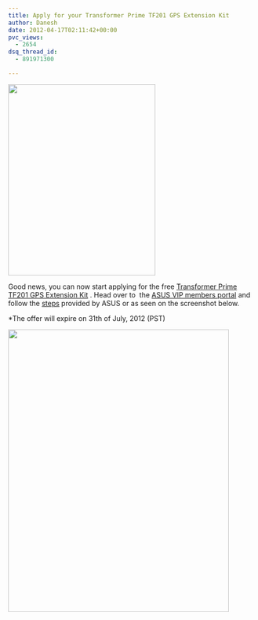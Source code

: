 ```yaml
---
title: Apply for your Transformer Prime TF201 GPS Extension Kit
author: Danesh
date: 2012-04-17T02:11:42+00:00
pvc_views:
  - 2654
dsq_thread_id:
  - 891971300

---
```

[<img loading="lazy" class="alignnone size-full wp-image-2443" title="TF201_b" src="/wp-content/uploads/2012/04/TF201_b.png" alt="" width="300" height="390" />][1]

Good news, you can now start applying for the free [Transformer Prime TF201 GPS Extension Kit][2] . Head over to  the [ASUS VIP members portal][3] and follow the [steps][4] provided by ASUS or as seen on the screenshot below.

*The offer will expire on 31th of July, 2012 (PST)

<!--more-->

[<img loading="lazy" class="alignnone size-medium wp-image-2441" title="ASUS-TF201GPS-Steps" src="/wp-content/uploads/2012/04/ASUS-TF201GPS-Steps-450x576.png" alt="" width="450" height="576" srcset="/wp-content/uploads/2012/04/ASUS-TF201GPS-Steps-450x576.png 450w, /wp-content/uploads/2012/04/ASUS-TF201GPS-Steps-799x1024.png 799w, /wp-content/uploads/2012/04/ASUS-TF201GPS-Steps.png 1549w" sizes="(max-width: 450px) 100vw, 450px" />][5]

 [1]: /wp-content/uploads/2012/04/TF201_b.png
 [2]: /posts/asus-transformer-prime-user-to-receive-usb-dongle-to-attention-gps-issues/
 [3]: http://vip.asus.com/
 [4]: http://event.asus.com/ASUSPad/TF201GPS/
 [5]: /wp-content/uploads/2012/04/ASUS-TF201GPS-Steps.png